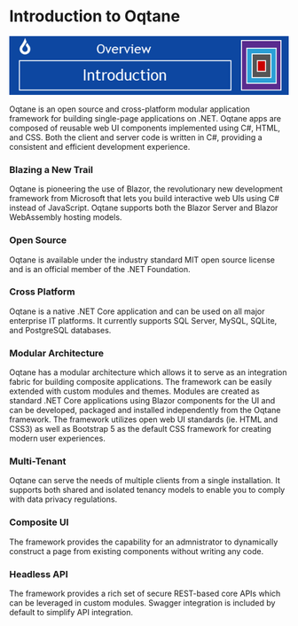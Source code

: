 # Introduction to Oqtane

![introductionbanner](./assets/introduction-banner.png)

Oqtane is an open source and cross-platform modular application framework for building single-page applications on .NET. Oqtane apps are composed of reusable web UI components implemented using C#, HTML, and CSS. Both the client and server code is written in C#, providing a consistent and efficient development experience.


### Blazing a New Trail
Oqtane is pioneering the use of Blazor, the revolutionary new development framework from Microsoft that lets you build interactive web UIs using C# instead of JavaScript. Oqtane supports both the Blazor Server and Blazor WebAssembly hosting models.


### Open Source
Oqtane is available under the industry standard MIT open source license and is an official member of the .NET Foundation.


### Cross Platform
Oqtane is a native .NET Core application and can be used on all major enterprise IT platforms. It currently supports SQL Server, MySQL, SQLite, and PostgreSQL databases.


### Modular Architecture
Oqtane has a modular architecture which allows it to serve as an integration fabric for building composite applications. The framework can be easily extended with custom modules and themes. Modules are created as standard .NET Core applications using Blazor components for the UI and can be developed, packaged and installed independently from the Oqtane framework. The framework utilizes open web UI standards (ie. HTML and CSS3) as well as Bootstrap 5 as the default CSS framework for creating modern user experiences.


### Multi-Tenant
Oqtane can serve the needs of multiple clients from a single installation. It supports both shared and isolated tenancy models to enable you to comply with data privacy regulations.


### Composite UI
The framework provides the capability for an admnistrator to dynamically construct a page from existing components without writing any code.


### Headless API
The framework provides a rich set of secure REST-based core APIs which can be leveraged in custom modules. Swagger integration is included by default to simplify API integration.


